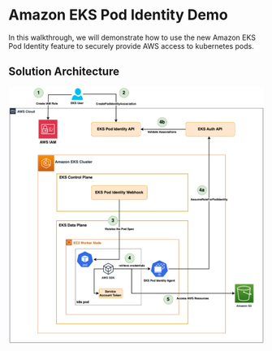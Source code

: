 # Amazon EKS Pod Identity Demo

In this walkthrough, we will demonstrate how to use the new Amazon EKS Pod Identity feature to securely provide AWS access to kubernetes pods.

## Solution Architecture

![Solution Architecture](eks-pod-identity-arch.jpg)
